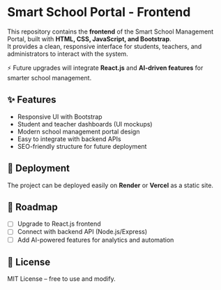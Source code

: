 # Smart School Portal - Frontend

This repository contains the **frontend** of the Smart School Management Portal, built with **HTML, CSS, JavaScript, and Bootstrap**.  
It provides a clean, responsive interface for students, teachers, and administrators to interact with the system.  

⚡ Future upgrades will integrate **React.js** and **AI-driven features** for smarter school management.

## ✨ Features

- Responsive UI with Bootstrap
- Student and teacher dashboards (UI mockups)
- Modern school management portal design
- Easy to integrate with backend APIs
- SEO-friendly structure for future deployment

## 🚀 Deployment

The project can be deployed easily on **Render** or **Vercel** as a static site.

## 📌 Roadmap

- [ ] Upgrade to React.js frontend  
- [ ] Connect with backend API (Node.js/Express)  
- [ ] Add AI-powered features for analytics and automation  

## 📜 License

MIT License – free to use and modify.
